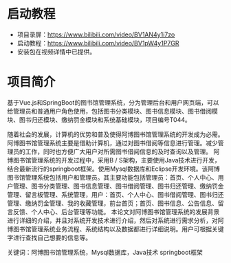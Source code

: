 # 启动教程

- 项目录屏：https://www.bilibili.com/video/BV1AN4y1i7zo
- 启动教程：https://www.bilibili.com/video/BV1pW4y1P7GR
- 安装包在视频详情中已提供。


# 项目简介
基于Vue.js和SpringBoot的图书馆管理系统，分为管理后台和用户网页端，可以给管理员和普通用户角色使用，包括图书分类模块、图书信息模块、图书借阅模块、图书归还模块、缴纳罚金模块和系统基础模块，项目编号T044。

随着社会的发展，计算机的优势和普及使得阿博图书馆管理系统的开发成为必需。阿博图书馆管理系统主要是借助计算机，通过对图书借阅等信息进行管理。减少管理员的工作，同时也方便广大用户对所需图书借阅信息的及时查询以及管理。
阿博图书馆管理系统的开发过程中，采用B / S架构，主要使用Java技术进行开发，结合最新流行的springboot框架。使用Mysql数据库和Eclipse开发环境。该阿博图书馆管理系统包括用户和管理员。其主要功能包括管理员：首页、个人中心、用户管理、图书分类管理、图书信息管理、图书借阅管理、图书归还管理、缴纳罚金管理、留言板管理、系统管理，用户：首页、个人中心、图书借阅管理、图书归还管理、缴纳罚金管理、我的收藏管理，前台首页；首页、图书信息、公告信息、留言反馈、个人中心、后台管理等功能。
本论文对阿博图书馆管理系统的发展背景进行详细的介绍，并且对系统开发技术进行介绍，然后对系统进行需求分析，对阿博图书馆管理系统业务流程、系统结构以及数据都进行详细说明。用户可根据关键字进行查找自己想要的信息等。

关键词：阿博图书馆管理系统，Mysql数据库，Java技术 springboot框架
